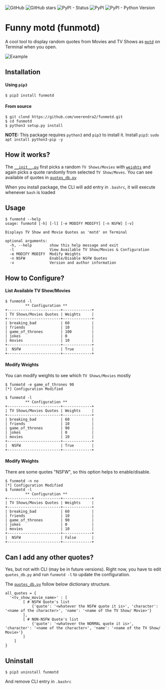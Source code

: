 ![GitHub](https://img.shields.io/github/license/veerendra2/funmotd.svg?style=for-the-badge)
![GitHub stars](https://img.shields.io/github/stars/veerendra2/funmotd.svg?style=for-the-badge)
![PyPI - Status](https://img.shields.io/pypi/status/funmotd.svg?style=for-the-badge)
![PyPI](https://img.shields.io/pypi/v/funmotd.svg?style=for-the-badge)
![PyPI - Python Version](https://img.shields.io/pypi/pyversions/funmotd.svg?style=for-the-badge)
# Funny motd (funmotd)
A cool tool to display random quotes from Movies and TV Shows as [`motd`](https://en.wikipedia.org/wiki/Motd_(Unix)) on Terminal when you open.

![Example](https://raw.githubusercontent.com/veerendra2/funmotd/master/example.gif)

## Installation
#### Using `pip3`
```
$ pip3 install funmotd
```
#### From source
```
$ git clond https://github.com/veerendra2/funmotd.git
$ cd funmotd
$ python3 setup.py install
```
**NOTE:** This package requires `python3` and `pip3` to install it. Install `pip3`: `sudo apt install python3-pip -y`

## How it works?
The [`__init__.py`](https://github.com/veerendra2/funmotd/blob/master/funmotd/__init__.py) first picks a random `TV Shows/Movies` with [`weights`](https://docs.python.org/3/library/random.html#random.choices) and again picks a quote randomly from selected `TV Show/Moves`. You can see available  of quotes in [`quotes_db.py`](https://github.com/veerendra2/funmotd/blob/master/funmotd/quotes_db.py)

When you install package, the CLI will add entry in `.bashrc`, it will execute whenever `bash` is loaded

## Usage
```
$ funmotd --help
usage: funmotd [-h] [-l] [-e MODIFY MODIFY] [-n NSFW] [-v]

Displays TV Show and Movie Quotes as 'motd' on Terminal

optional arguments:
  -h, --help        show this help message and exit
  -l                View Available TV Show/Movies & Configuration
  -e MODIFY MODIFY  Modify Weights
  -n NSFW           Enable/Disable NSFW Quotes
  -v                Version and author information
```  

## How to Configure?
#### List Available TV Show/Movies
```
$ funmotd -l
         ** Configuration **
+------------------------+-------------+
| TV Shows/Movies Quotes | Weights     |
+------------------------+-------------+
| breaking_bad           | 60          |
| friends                | 10          |
| game_of_thrones        | 100         |
| jokes                  | 0           |
| movies                 | 10          |
+------------------------+-------------+
|  NSFW                  | True        |
+------------------------+-------------+
```
#### Modify Weights
You can modify weights to see which `TV Shows/Movies` mostly
```
$ funmotd -e game_of_thrones 90
[*] Configuration Modified

$ funmotd -l
         ** Configuration **
+------------------------+-------------+
| TV Shows/Movies Quotes | Weights     |
+------------------------+-------------+
| breaking_bad           | 60          |
| friends                | 10          |
| game_of_thrones        | 90          |
| jokes                  | 0           |
| movies                 | 10          |
+------------------------+-------------+
|  NSFW                  | True        |
+------------------------+-------------+
```
#### Modify Weights
There are some quotes "NSFW", so this option helps to enable/disable.
```
$ funmotd -n no
[*] Configuration Modified
$ funmotd -l
         ** Configuration **
+------------------------+-------------+
| TV Shows/Movies Quotes | Weights     |
+------------------------+-------------+
| breaking_bad           | 60          |
| friends                | 10          |
| game_of_thrones        | 90          |
| jokes                  | 0           |
| movies                 | 10          |
+------------------------+-------------+
|  NSFW                  | False       |
+------------------------+-------------+
``` 
## Can I add any other quotes?
Yes, but not with CLI (may be in future versions). Right now, you have to edit `quotes_db.py` and run `funmotd -l` to update the configuration.

The [`quotes_db.py`](https://github.com/veerendra2/funmotd/blob/master/funmotd/quotes_db.py) follow below dictionary structure.
```
all_quotes = {
  '<tv_show_movie_name>' : [
        [ # NSFW Quote's list
            {'quote': '<whatever the NSFW quote it is>', 'character': '<name of the character>', 'name': '<name of the TV Show/ Movie>'}
        ],
        [ # NON-NSFW Quote's list
            {'quote': '<whatever the NORMAL quote it is>', 'character': '<name of the character>', 'name': '<name of the TV Show/ Movie>'}
        ]
    ]
}

```

## Uninstall
```
$ pip3 uninstall funmotd
```
And remove CLI entry in `.bashrc`